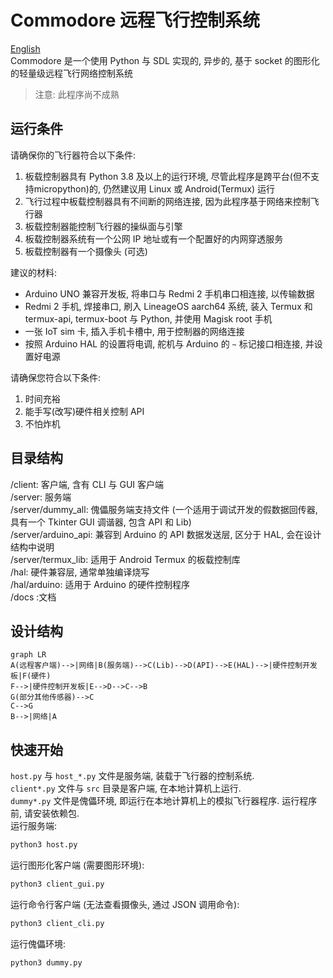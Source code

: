 # Commodore 远程飞行控制系统
[English](README.en.md)  
Commodore 是一个使用 Python 与 SDL 实现的, 异步的, 基于 socket 的图形化的轻量级远程飞行网络控制系统  
> 注意: 此程序尚不成熟

## 运行条件
请确保你的飞行器符合以下条件:  
1. 板载控制器具有 Python 3.8 及以上的运行环境, 尽管此程序是跨平台(但不支持micropython)的, 仍然建议用 Linux 或 Android(Termux) 运行  
2. 飞行过程中板载控制器具有不间断的网络连接, 因为此程序基于网络来控制飞行器  
3. 板载控制器能控制飞行器的操纵面与引擎  
4. 板载控制器系统有一个公网 IP 地址或有一个配置好的内网穿透服务  
5. 板载控制器有一个摄像头 (可选)  
    
建议的材料:
- Arduino UNO 兼容开发板, 将串口与 Redmi 2 手机串口相连接, 以传输数据  
- Redmi 2 手机, 焊接串口, 刷入 LineageOS aarch64 系统, 装入 Termux 和 termux-api, termux-boot 与 Python, 并使用 Magisk root 手机
- 一张 IoT sim 卡, 插入手机卡槽中, 用于控制器的网络连接
- 按照 Arduino HAL 的设置将电调, 舵机与 Arduino 的 `~` 标记接口相连接, 并设置好电源

请确保您符合以下条件:  
1. 时间充裕  
2. 能手写(改写)硬件相关控制 API  
3. 不怕炸机  

## 目录结构
/client: 客户端, 含有 CLI 与 GUI 客户端  
/server: 服务端  
/server/dummy_all: 傀儡服务端支持文件 (一个适用于调试开发的假数据回传器, 具有一个 Tkinter GUI 调谐器, 包含 API 和 Lib)  
/server/arduino_api: 兼容到 Arduino 的 API 数据发送层, 区分于 HAL, 会在设计结构中说明  
/server/termux_lib: 适用于 Android Termux 的板载控制库  
/hal: 硬件兼容层, 通常单独编译烧写  
/hal/arduino: 适用于 Arduino 的硬件控制程序  
/docs :文档  

## 设计结构
```mermaid
graph LR
A(远程客户端)-->|网络|B(服务端)-->C(Lib)-->D(API)-->E(HAL)-->|硬件控制开发板|F(硬件)
F-->|硬件控制开发板|E-->D-->C-->B
G(部分其他传感器)-->C
C-->G
B-->|网络|A
```

## 快速开始
`host.py` 与 `host_*.py` 文件是服务端, 装载于飞行器的控制系统.  
`client*.py` 文件与 `src` 目录是客户端, 在本地计算机上运行.  
`dummy*.py` 文件是傀儡环境, 即运行在本地计算机上的模拟飞行器程序. 运行程序前, 请安装依赖包.  
运行服务端:  
```bash
python3 host.py
```
运行图形化客户端 (需要图形环境):  
```bash
python3 client_gui.py
```
运行命令行客户端 (无法查看摄像头, 通过 JSON 调用命令):  
```bash
python3 client_cli.py
```
运行傀儡环境:  
```bash
python3 dummy.py
```
